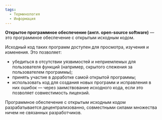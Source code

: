 ```yaml
---
tags:
  - Терминология
  - Информация
---
```

**Открытое программное обеспечение (англ. open-source software)** — это программное обеспечение с открытым исходным кодом.

Исходный код таких программ доступен для просмотра, изучения и изменения. Это позволяет:

* убедиться в отсутствии уязвимостей и неприемлемых для пользователя функций (например, скрытого слежения за пользователем программы); 
* принять участие в доработке самой открытой программы; 
* использовать код для создания новых программ и исправления в них ошибок — через заимствование исходного кода, если это позволяет совместимость лицензий.

Программное обеспечение с открытым исходным кодом разрабатывается децентрализованно, совместными силами множества ничем не связанных разработчиков.